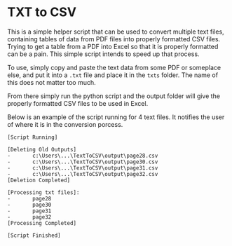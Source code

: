 # TXT to CSV

This is a simple helper script that can be used to convert multiple text files, containing tables of data from PDF files into properly formatted CSV files. Trying to get a table from a PDF into Excel so that it is properly formatted can be a pain. This simple script intends to speed up that process.

To use, simply copy and paste the text data from some PDF or someplace else, and put it into a `.txt` file and place it in the `txts` folder. The name of this does not matter too much.

From there simply run the python script and the output folder will give the properly formatted CSV files to be used in Excel.

Below is an example of the script running for 4 text files. It notifies the user of where it is in the conversion porcess.

```
[Script Running]

[Deleting Old Outputs]
-       c:\Users\...\TextToCSV\output\page28.csv
-       c:\Users\...\TextToCSV\output\page30.csv
-       c:\Users\...\TextToCSV\output\page31.csv
-       c:\Users\...\TextToCSV\output\page32.csv
[Deletion Completed]

[Processing txt files]:
-       page28
-       page30
-       page31
-       page32
[Processing Completed]

[Script Finished]
```